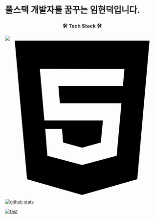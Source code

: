 <h1>풀스택 개발자를 꿈꾸는 임현덕입니다.</h1>
<h3 align="center"><b>🛠 Tech Stack 🛠</b></h3>
<img src="https://img.shields.io/badge/{내용}-{배경 색깔}?style={스타일}&logo={로고이름}&logoColor={로고 색깔}"/>
<svg role="img" viewBox="0 0 24 24" xmlns="http://www.w3.org/2000/svg"><title>HTML5</title><path d="M1.5 0h21l-1.91 21.563L11.977 24l-8.564-2.438L1.5 0zm7.031 9.75l-.232-2.718 10.059.003.23-2.622L5.412 4.41l.698 8.01h9.126l-.326 3.426-2.91.804-2.955-.81-.188-2.11H6.248l.33 4.171L12 19.351l5.379-1.443.744-8.157H8.531z"/></svg>


[![github stats](https://github-readme-stats.vercel.app/api?username=blueduckgraymouse&show_icons=true)](https://github.com/anuraghazra/github-readme-stats)

[![test](https://github-readme-stats.vercel.app/api/top-langs/?username=blueduckgraymouse&layout=compact)](https://github.com/junsuk5?tab=repositories)
